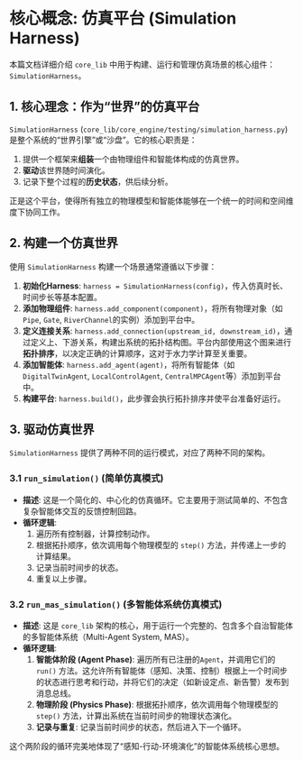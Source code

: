# 核心概念: 仿真平台 (Simulation Harness)

本篇文档详细介绍 `core_lib` 中用于构建、运行和管理仿真场景的核心组件：`SimulationHarness`。

## 1. 核心理念：作为“世界”的仿真平台

`SimulationHarness` (`core_lib/core_engine/testing/simulation_harness.py`) 是整个系统的“世界引擎”或“沙盘”。它的核心职责是：
1.  提供一个框架来**组装**一个由物理组件和智能体构成的仿真世界。
2.  **驱动**该世界随时间演化。
3.  记录下整个过程的**历史状态**，供后续分析。

正是这个平台，使得所有独立的物理模型和智能体能够在一个统一的时间和空间维度下协同工作。

## 2. 构建一个仿真世界

使用 `SimulationHarness` 构建一个场景通常遵循以下步骤：

1.  **初始化Harness**: `harness = SimulationHarness(config)`，传入仿真时长、时间步长等基本配置。
2.  **添加物理组件**: `harness.add_component(component)`，将所有物理对象（如`Pipe`, `Gate`, `RiverChannel`的实例）添加到平台中。
3.  **定义连接关系**: `harness.add_connection(upstream_id, downstream_id)`，通过定义上、下游关系，构建出系统的拓扑结构图。平台内部使用这个图来进行**拓扑排序**，以决定正确的计算顺序，这对于水力学计算至关重要。
4.  **添加智能体**: `harness.add_agent(agent)`，将所有智能体（如`DigitalTwinAgent`, `LocalControlAgent`, `CentralMPCAgent`等）添加到平台中。
5.  **构建平台**: `harness.build()`，此步骤会执行拓扑排序并使平台准备好运行。

## 3. 驱动仿真世界

`SimulationHarness` 提供了两种不同的运行模式，对应了两种不同的架构。

### 3.1 `run_simulation()` (简单仿真模式)

*   **描述**: 这是一个简化的、中心化的仿真循环。它主要用于测试简单的、不包含复杂智能体交互的反馈控制回路。
*   **循环逻辑**:
    1.  遍历所有控制器，计算控制动作。
    2.  根据拓扑顺序，依次调用每个物理模型的 `step()` 方法，并传递上一步的计算结果。
    3.  记录当前时间步的状态。
    4.  重复以上步骤。

### 3.2 `run_mas_simulation()` (多智能体系统仿真模式)

*   **描述**: 这是 `core_lib` 架构的核心，用于运行一个完整的、包含多个自治智能体的多智能体系统（Multi-Agent System, MAS）。
*   **循环逻辑**:
    1.  **智能体阶段 (Agent Phase)**: 遍历所有已注册的`Agent`，并调用它们的 `run()` 方法。这允许所有智能体（感知、决策、控制）根据上一个时间步的状态进行思考和行动，并将它们的决定（如新设定点、新告警）发布到消息总线。
    2.  **物理阶段 (Physics Phase)**: 根据拓扑顺序，依次调用每个物理模型的 `step()` 方法，计算出系统在当前时间步的物理状态演化。
    3.  **记录与重复**: 记录当前时间步的状态，然后进入下一个循环。

这个两阶段的循环完美地体现了“感知-行动-环境演化”的智能体系统核心思想。
